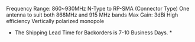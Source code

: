 Frequency Range: 860~930MHz
N-Type to RP-SMA (Connector Type)
One antenna to suit both 868MHz and 915 MHz bands
Max Gain: 3dBi
High efficiency
Vertically polarized monopole
* The Shipping Lead Time for Backorders is 7-10 Business Days. *
